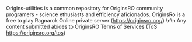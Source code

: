 Origins-utilities is a common repository for OriginsRO community programers - science ethusiasts and efficiency aficionados. OriginsRo is a free to play Ragnarok Online private server (https://originsro.org/)
\n\n
Any content submitted abides to OriginsRO Terms of Services (ToS https://originsro.org/tos)
